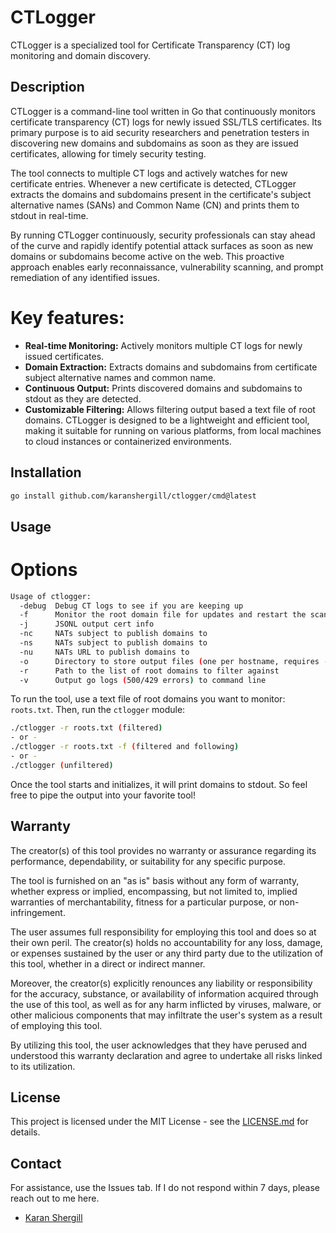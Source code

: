 # CTLogger
CTLogger is a specialized tool for Certificate Transparency (CT) log monitoring and domain discovery.
## Description

CTLogger is a command-line tool written in Go that continuously monitors certificate transparency (CT) logs for newly issued SSL/TLS certificates. Its primary purpose is to aid security researchers and penetration testers in discovering new domains and subdomains as soon as they are issued certificates, allowing for timely security testing.

The tool connects to multiple CT logs and actively watches for new certificate entries. Whenever a new certificate is detected, CTLogger extracts the domains and subdomains present in the certificate's subject alternative names (SANs) and Common Name (CN) and prints them to stdout in real-time.

By running CTLogger continuously, security professionals can stay ahead of the curve and rapidly identify potential attack surfaces as soon as new domains or subdomains become active on the web. This proactive approach enables early reconnaissance, vulnerability scanning, and prompt remediation of any identified issues.

# Key features:

- **Real-time Monitoring:** Actively monitors multiple CT logs for newly issued certificates.
- **Domain Extraction:** Extracts domains and subdomains from certificate subject alternative names and common name.
- **Continuous Output:** Prints discovered domains and subdomains to stdout as they are detected.
- **Customizable Filtering:** Allows filtering output based a text file of root domains.
CTLogger is designed to be a lightweight and efficient tool, making it suitable for running on various platforms, from local machines to cloud instances or containerized environments.

## Installation

```sh
go install github.com/karanshergill/ctlogger/cmd@latest
```

## Usage
# Options
```sh
Usage of ctlogger:
  -debug  Debug CT logs to see if you are keeping up
  -f      Monitor the root domain file for updates and restart the scan. requires the -r flag
  -j      JSONL output cert info
  -nc     NATs subject to publish domains to
  -ns     NATs subject to publish domains to
  -nu     NATs URL to publish domains to
  -o      Directory to store output files (one per hostname, requires -r flag)
  -r      Path to the list of root domains to filter against
  -v      Output go logs (500/429 errors) to command line
```

To run the tool, use a text file of root domains you want to monitor: `roots.txt`. Then, run the `ctlogger` module:

```sh
./ctlogger -r roots.txt (filtered)
- or -
./ctlogger -r roots.txt -f (filtered and following)
- or -
./ctlogger (unfiltered)

```

Once the tool starts and initializes, it will print domains to stdout. So feel free to pipe the output into your favorite tool!

## Warranty

The creator(s) of this tool provides no warranty or assurance regarding its performance, dependability, or suitability for any specific purpose.

The tool is furnished on an "as is" basis without any form of warranty, whether express or implied, encompassing, but not limited to, implied warranties of merchantability, fitness for a particular purpose, or non-infringement.

The user assumes full responsibility for employing this tool and does so at their own peril. The creator(s) holds no accountability for any loss, damage, or expenses sustained by the user or any third party due to the utilization of this tool, whether in a direct or indirect manner.

Moreover, the creator(s) explicitly renounces any liability or responsibility for the accuracy, substance, or availability of information acquired through the use of this tool, as well as for any harm inflicted by viruses, malware, or other malicious components that may infiltrate the user's system as a result of employing this tool.

By utilizing this tool, the user acknowledges that they have perused and understood this warranty declaration and agree to undertake all risks linked to its utilization.

## License

This project is licensed under the MIT License - see the [LICENSE.md](LICENSE.md) for details.

## Contact

For assistance, use the Issues tab. If I do not respond within 7 days, please reach out to me here.

- [Karan Shergill](https://github.com/karanshergill)
